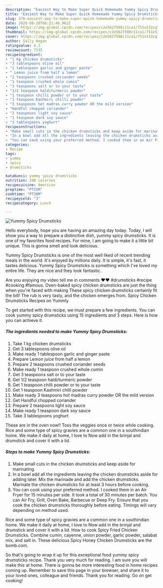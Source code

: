 ```yaml
---
description: "Easiest Way to Make Super Quick Homemade Yummy Spicy Drumsticks"
title: "Easiest Way to Make Super Quick Homemade Yummy Spicy Drumsticks"
slug: 470-easiest-way-to-make-super-quick-homemade-yummy-spicy-drumsticks
date: 2020-08-28T06:21:48.962Z
image: https://img-global.cpcdn.com/recipes/c2e5627508c11ca1/751x532cq70/yummy-spicy-drumsticks-recipe-main-photo.jpg
thumbnail: https://img-global.cpcdn.com/recipes/c2e5627508c11ca1/751x532cq70/yummy-spicy-drumsticks-recipe-main-photo.jpg
cover: https://img-global.cpcdn.com/recipes/c2e5627508c11ca1/751x532cq70/yummy-spicy-drumsticks-recipe-main-photo.jpg
author: Sally Hogan
ratingvalue: 4.3
reviewcount: 7535
recipeingredient:
- "1 kg chicken drumsticks"
- "3 tablespoons olive oil"
- "1 tablespoon garlic and ginger paste"
- " Lemon juice from half a lemon"
- "2 teaspoons crushed coriander seeds"
- "1 teaspoon crushed whole cumin"
- "3 teaspoons salt or to your taste"
- "1/2 teaspoon halditurmeric powder"
- "1 teaspoon chilli powder or to your taste"
- "1 teaspoon Kashmiri chilli powder"
- "3 teaspoons hot madras curry powder OR the mild version"
- "Handful chopped coriander"
- "2 teaspoons light soy sauce"
- "1 teaspoon dark soy sauce"
- "3 tablespoons yoghurt"
recipeinstructions:
- "Make small cuts in the chicken drumsticks and keep aside for marinating."
- "In a bowl add all the ingredients leaving the chicken drumsticks aside for adding later. Mix the marinade and add the chicken drumsticks. Marinate the chicken drumsticks for at least 3 hours before cooking."
- "You can cook using your preferred method. I cooked them in an Air Fryer for 15 minutes per side. It took a total of 30 minutes per batch. You can Air Fry, Grill, Oven Bake, Barbecue or Deep Fry. Ensure that you cook the chicken drumsticks thoroughly before eating. Timings will vary depending on method used."
categories:
- Recipe
tags:
- yummy
- spicy
- drumsticks

katakunci: yummy spicy drumsticks 
nutrition: 290 calories
recipecuisine: American
preptime: "PT15M"
cooktime: "PT38M"
recipeyield: "3"
recipecategory: Lunch

---
```



![Yummy Spicy Drumsticks](https://img-global.cpcdn.com/recipes/c2e5627508c11ca1/751x532cq70/yummy-spicy-drumsticks-recipe-main-photo.jpg)

Hello everybody, hope you are having an amazing day today. Today, I will show you a way to prepare a distinctive dish, yummy spicy drumsticks. It is one of my favorites food recipes. For mine, I am going to make it a little bit unique. This is gonna smell and look delicious.

Yummy Spicy Drumsticks is one of the most well liked of recent trending meals in the world. It's enjoyed by millions daily. It is simple, it's fast, it tastes delicious. Yummy Spicy Drumsticks is something which I've loved my entire life. They are nice and they look fantastic.

Are you enjoying my video tell me in comments ❤❤ #drumsticks #recipe #cooking #famous. Oven-baked spicy chicken drumsticks are just the thing when you&#39;re faced with making These spicy chicken drumsticks certainly fit the bill! The rub is very tasty, and the chicken emerges from. Spicy Chicken Drumsticks Recipes on Yummly


To get started with this recipe, we must prepare a few ingredients. You can cook yummy spicy drumsticks using 15 ingredients and 3 steps. Here is how you can achieve it.

<!--inarticleads1-->

##### The ingredients needed to make Yummy Spicy Drumsticks:

1. Take 1 kg chicken drumsticks
1. Get 3 tablespoons olive oil
1. Make ready 1 tablespoon garlic and ginger paste
1. Prepare  Lemon juice from half a lemon
1. Prepare 2 teaspoons crushed coriander seeds
1. Make ready 1 teaspoon crushed whole cumin
1. Get 3 teaspoons salt or to your taste
1. Get 1/2 teaspoon haldi/turmeric powder
1. Get 1 teaspoon chilli powder or to your taste
1. Get 1 teaspoon Kashmiri chilli powder
1. Make ready 3 teaspoons hot madras curry powder OR the mild version
1. Get Handful chopped coriander
1. Prepare 2 teaspoons light soy sauce
1. Make ready 1 teaspoon dark soy sauce
1. Take 3 tablespoons yoghurt


These are in the oven now!! Toss the veggies once or twice while cooking. Rice and some type of spicy gravies are a common one in a southindian home. We make it daily at home, I love to Now add in the brinjal and drumstick and cover it with a lid. 

<!--inarticleads2-->

##### Steps to make Yummy Spicy Drumsticks:

1. Make small cuts in the chicken drumsticks and keep aside for marinating.
1. In a bowl add all the ingredients leaving the chicken drumsticks aside for adding later. Mix the marinade and add the chicken drumsticks. Marinate the chicken drumsticks for at least 3 hours before cooking.
1. You can cook using your preferred method. I cooked them in an Air Fryer for 15 minutes per side. It took a total of 30 minutes per batch. You can Air Fry, Grill, Oven Bake, Barbecue or Deep Fry. Ensure that you cook the chicken drumsticks thoroughly before eating. Timings will vary depending on method used.


Rice and some type of spicy gravies are a common one in a southindian home. We make it daily at home, I love to Now add in the brinjal and drumstick and cover it with a lid. How to cook Spicy Fried Chicken Drumsticks. Combine cumin, cayenne, onion powder, garlic powder, salabat mix, and salt in. These delicious Spicy Honey Chicken Drumsticks are the bomb.com. 

So that's going to wrap it up for this exceptional food yummy spicy drumsticks recipe. Thank you very much for reading. I am sure you will make this at home. There is gonna be more interesting food in home recipes coming up. Remember to save this page in your browser, and share it to your loved ones, colleague and friends. Thank you for reading. Go on get cooking!
